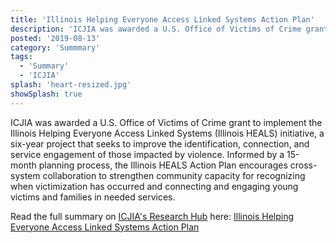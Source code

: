 ```yaml
---
title: 'Illinois Helping Everyone Access Linked Systems Action Plan'
description: 'ICJIA was awarded a U.S. Office of Victims of Crime grant to implement the Illinois Helping Everyone Access Linked Systems (Illinois HEALS) initiative, a six-year project that seeks to improve the identification, connection, and service engagement of those impacted by violence. '
posted: '2019-08-13'
category: 'Summmary'
tags:
  - 'Summary'
  - 'ICJIA'
splash: 'heart-resized.jpg'
showSplash: true
---
```


ICJIA was awarded a U.S. Office of Victims of Crime grant to implement the Illinois Helping Everyone Access Linked Systems (Illinois HEALS) initiative, a six-year project that seeks to improve the identification, connection, and service engagement of those impacted by violence. Informed by a 15-month planning process, the Illinois HEALS Action Plan encourages cross-system collaboration to strengthen community capacity for recognizing when victimization has occurred and connecting and engaging young victims and families in needed services.

Read the full summary on [ICJIA's Research Hub](https://icjia.illinois.gov/researchhub) here: [Illinois Helping Everyone Access Linked Systems Action Plan](https://icjia.illinois.gov/researchhub/articles/illinois-helping-everyone-access-linked-systems-action-plan)
